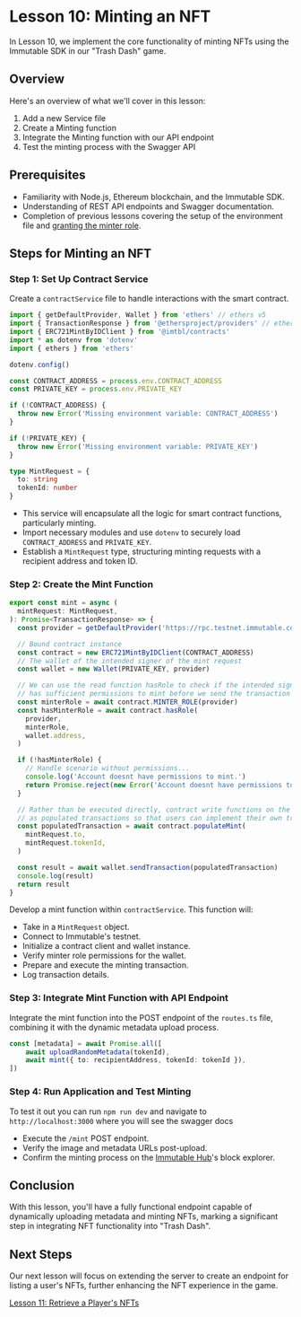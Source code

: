 # Lesson 10: Minting an NFT
In Lesson 10, we implement the core functionality of minting NFTs using the Immutable SDK in our "Trash Dash" game.

## Overview
Here's an overview of what we'll cover in this lesson:
1. Add a new Service file
2. Create a Minting function
3. Integrate the Minting function with our API endpoint
4. Test the minting process with the Swagger API

## Prerequisites
- Familiarity with Node.js, Ethereum blockchain, and the Immutable SDK.
- Understanding of REST API endpoints and Swagger documentation.
- Completion of previous lessons covering the setup of the environment file and [granting the minter role](../09-Setting-Up-Smart-Contract%20Permissions:Granting-the-Minter-Role/README.md).

## Steps for Minting an NFT

### Step 1: Set Up Contract Service
Create a `contractService` file to handle interactions with the smart contract. 

```typescript
import { getDefaultProvider, Wallet } from 'ethers' // ethers v5
import { TransactionResponse } from '@ethersproject/providers' // ethers v5
import { ERC721MintByIDClient } from '@imtbl/contracts'
import * as dotenv from 'dotenv'
import { ethers } from 'ethers'

dotenv.config()

const CONTRACT_ADDRESS = process.env.CONTRACT_ADDRESS
const PRIVATE_KEY = process.env.PRIVATE_KEY

if (!CONTRACT_ADDRESS) {
  throw new Error('Missing environment variable: CONTRACT_ADDRESS')
}

if (!PRIVATE_KEY) {
  throw new Error('Missing environment variable: PRIVATE_KEY')
}

type MintRequest = {
  to: string
  tokenId: number
}
```
- This service will encapsulate all the logic for smart contract functions, particularly minting.
- Import necessary modules and use `dotenv` to securely load `CONTRACT_ADDRESS` and `PRIVATE_KEY`.
- Establish a `MintRequest` type, structuring minting requests with a recipient address and token ID.

### Step 2: Create the Mint Function
```typescript
export const mint = async (
  mintRequest: MintRequest,
): Promise<TransactionResponse> => {
  const provider = getDefaultProvider('https://rpc.testnet.immutable.com')

  // Bound contract instance
  const contract = new ERC721MintByIDClient(CONTRACT_ADDRESS)
  // The wallet of the intended signer of the mint request
  const wallet = new Wallet(PRIVATE_KEY, provider)

  // We can use the read function hasRole to check if the intended signer
  // has sufficient permissions to mint before we send the transaction
  const minterRole = await contract.MINTER_ROLE(provider)
  const hasMinterRole = await contract.hasRole(
    provider,
    minterRole,
    wallet.address,
  )

  if (!hasMinterRole) {
    // Handle scenario without permissions...
    console.log('Account doesnt have permissions to mint.')
    return Promise.reject(new Error('Account doesnt have permissions to mint.'))
  }

  // Rather than be executed directly, contract write functions on the SDK client are returned
  // as populated transactions so that users can implement their own transaction signing logic.
  const populatedTransaction = await contract.populateMint(
    mintRequest.to,
    mintRequest.tokenId,
  )

  const result = await wallet.sendTransaction(populatedTransaction)
  console.log(result)
  return result
}
```
Develop a mint function within `contractService`. This function will:
- Take in a `MintRequest` object.
- Connect to Immutable's testnet.
- Initialize a contract client and wallet instance.
- Verify minter role permissions for the wallet.
- Prepare and execute the minting transaction.
- Log transaction details.

### Step 3: Integrate Mint Function with API Endpoint
Integrate the mint function into the POST endpoint of the `routes.ts` file, combining it with the dynamic metadata upload process.
```typescript
const [metadata] = await Promise.all([
    await uploadRandomMetadata(tokenId),
    await mint({ to: recipientAddress, tokenId: tokenId }),
])
```

### Step 4: Run Application and Test Minting
To test it out you can run `npm run dev` and navigate to `http://localhost:3000` where you will see the swagger docs
- Execute the `/mint` POST endpoint.
- Verify the image and metadata URLs post-upload.
- Confirm the minting process on the [Immutable Hub](https://hub.immutable.com)'s block explorer.

## Conclusion
With this lesson, you'll have a fully functional endpoint capable of dynamically uploading metadata and minting NFTs, marking a significant step in integrating NFT functionality into "Trash Dash".

## Next Steps
Our next lesson will focus on extending the server to create an endpoint for listing a user's NFTs, further enhancing the NFT experience in the game.

[Lesson 11: Retrieve a Player's NFTs](../11-Retrieve-a-Players-NFTs/README.md)
